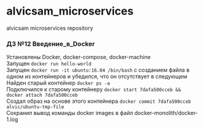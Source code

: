 # alvicsam_microservices
alvicsam microservices repository

### ДЗ №12 Введение_в_Docker

Установлены Docker, docker-compose, docker-machine  
Запущен `docker run hello-world`  
Запущен `docker run -it ubuntu:16.04 /bin/bash` с созданием файла в одном из контейнеров и убедился, что он отсутствует в следующем
Найден старый контейнер `docker ps -a`  
Подключился к старому контейнеру `docker start 7dafa500cceb && docker attach 7dafa500cceb`  
Создал образ на основе этого контейнера `docker commit 7dafa500cceb alvic/ubuntu-tmp-file`  
Сохранил вывод команды docker images в файл docker-monolith/docker-1.log  
